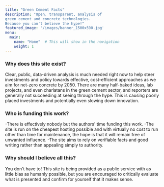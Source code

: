 ```yaml
---
title: "Green Cement Facts"
description: "Open, transparent, analysis of 
green cement and concrete technologies.
Because you can't believe the hype!"
featured_image: '/images/banner_1500x500.jpg'
menu:
  main:
    name: "Home"  # This will show in the navigation
    weight: 1
---
```

### Why does this site exist? 

Clear, public, data-driven analysis is much needed right now to help steer investments and policy towards effective, cost-efficient approaches as we aim for net-zero concrete by 2050.
There are many half-baked ideas, lab projects, and even charlatans in the green cement sector, and reporters are generally not succeeding at seeing through the hype. This is causing poorly placed investments and potentially even slowing down innovation. 

### Who is funding this work? 

-There is effectively nobody but the authors' time funding this work. 
-The site is run on the cheapest hosting possible and with virtually no cost to run other than time for maintenance, the hope is that it will remain free of unwanted influence. 
-The site aims to rely on verifiable facts and good writing rather than appealing simply to authority. 

### Why should I believe all this?

You don't have to! This site is being provided as a public service with as little bias as humanly possible, but you are encouraged to critically evaluate what is presented and confirm for yourself that it makes sense.

